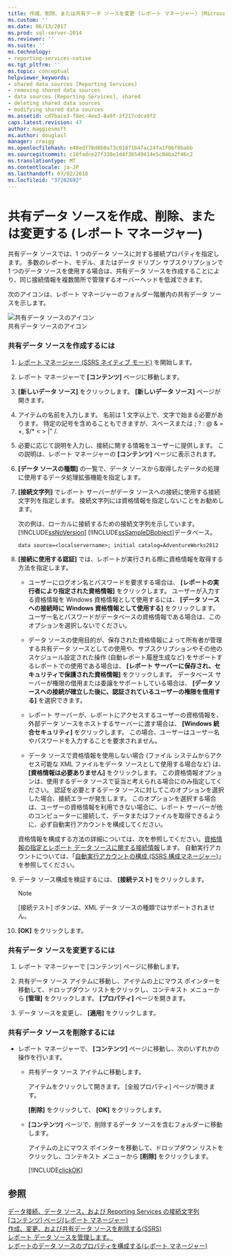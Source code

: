 ```yaml
---
title: 作成、削除、または共有データ ソースを変更 (レポート マネージャー) |Microsoft Docs
ms.custom: ''
ms.date: 06/13/2017
ms.prod: sql-server-2014
ms.reviewer: ''
ms.suite: ''
ms.technology:
- reporting-services-native
ms.tgt_pltfrm: ''
ms.topic: conceptual
helpviewer_keywords:
- shared data sources [Reporting Services]
- removing shared data sources
- data sources [Reporting Services], shared
- deleting shared data sources
- modifying shared data sources
ms.assetid: cd7bace3-f8ec-4ee3-8a9f-2f217cdca9f2
caps.latest.revision: 47
author: maggiesmsft
ms.author: douglasl
manager: craigg
ms.openlocfilehash: e48edf78d8b0a73c01871b47ac24fa1f0bf8babb
ms.sourcegitcommit: c18fadce27f330e1d4f36549414e5c84ba2f46c2
ms.translationtype: MT
ms.contentlocale: ja-JP
ms.lasthandoff: 07/02/2018
ms.locfileid: "37202692"
---
```

# <a name="create-delete-or-modify-a-shared-data-source-report-manager"></a>共有データ ソースを作成、削除、または変更する (レポート マネージャー)
  共有データ ソースでは、1 つのデータ ソースに対する接続プロパティを指定します。 多数のレポート、モデル、またはデータ ドリブン サブスクリプションで 1 つのデータ ソースを使用する場合は、共有データ ソースを作成することにより、同じ接続情報を複数箇所で管理するオーバーヘッドを低減できます。  
  
 次のアイコンは、レポート マネージャーのフォルダー階層内の共有データ ソースを示します。  
  
 ![共有データ ソースのアイコン](media/hlp-16datasource.png "共有データ ソースのアイコン")  
共有データ ソースのアイコン  
  
### <a name="to-create-a-shared-data-source"></a>共有データ ソースを作成するには  
  
1.  [レポート マネージャー &#40;SSRS ネイティブ モード&#41;](../../2014/reporting-services/report-manager-ssrs-native-mode.md) を開始します。  
  
2.  レポート マネージャーで **[コンテンツ]** ページに移動します。  
  
3.  **[新しいデータ ソース]** をクリックします。 **[新しいデータ ソース]** ページが開きます。  
  
4.  アイテムの名前を入力します。 名前は 1 文字以上で、文字で始まる必要があります。 特定の記号を含めることもできますが、スペースまたは ; ? : @ & = +, $/* \< > |" /.  
  
5.  必要に応じて説明を入力し、接続に関する情報をユーザーに提供します。 この説明は、レポート マネージャーの **[コンテンツ]** ページに表示されます。  
  
6.  **[データ ソースの種類]** の一覧で、データ ソースから取得したデータの処理に使用するデータ処理拡張機能を指定します。  
  
7.  **[接続文字列]** でレポート サーバーがデータ ソースへの接続に使用する接続文字列を指定します。 接続文字列には資格情報を指定しないことをお勧めします。  
  
     次の例は、ローカルに接続するための接続文字列を示しています。 [!INCLUDE[ssNoVersion](../includes/ssnoversion-md.md)] [!INCLUDE[ssSampleDBobject](../includes/sssampledbobject-md.md)]データベース。  
  
    ```  
    data source=<localservername>; initial catalog=AdventureWorks2012  
    ```  
  
8.  **[接続に使用する認証]** では、レポートが実行される際に資格情報を取得する方法を指定します。  
  
    -   ユーザーにログオン名とパスワードを要求する場合は、 **[レポートの実行者により指定された資格情報]** をクリックします。 ユーザーが入力する資格情報を Windows 資格情報として使用するには、 **[データ ソースへの接続時に Windows 資格情報として使用する]** をクリックします。 ユーザー名とパスワードがデータベースの資格情報である場合は、このオプションを選択しないでください。  
  
    -   データ ソースの使用目的が、保存された資格情報によって所有者が管理する共有データ ソースとしての使用や、サブスクリプションやその他のスケジュール設定された操作 (自動レポート履歴生成など) をサポートするレポートでの使用である場合は、 **[レポート サーバーに保存され、セキュリティで保護された資格情報]** をクリックします。 データベース サーバーが権限の借用または委譲をサポートしている場合は、 **[データ ソースへの接続が確立した後に、認証されているユーザーの権限を借用する]** を選択できます。  
  
    -   レポート サーバーが、レポートにアクセスするユーザーの資格情報を、外部データ ソースをホストするサーバーに渡す場合は、 **[Windows 統合セキュリティ]** をクリックします。 この場合、ユーザーはユーザー名やパスワードを入力することを要求されません。  
  
    -   データ ソースで資格情報を使用しない場合 (ファイル システムからアクセス可能な XML ファイルをデータ ソースとして使用する場合など) は、 **[資格情報は必要ありません]** をクリックします。 この資格情報オプションは、使用するデータ ソースで妥当と考えられる場合にのみ指定してください。 認証を必要とするデータ ソースに対してこのオプションを選択した場合、接続エラーが発生します。 このオプションを選択する場合は、ユーザーの資格情報を利用できない場合に、レポート サーバーが他のコンピューターに接続して、データまたはファイルを取得できるように、必ず自動実行アカウントを構成してください。  
  
     資格情報を構成する方法の詳細については、次を参照してください。[資格情報の指定とレポート データ ソースに関する接続情報](report-data/specify-credential-and-connection-information-for-report-data-sources.md)します。 自動実行アカウントについては、「[自動実行アカウントの構成 &#40;SSRS 構成マネージャー&#41;](install-windows/configure-the-unattended-execution-account-ssrs-configuration-manager.md)」を参照してください。  
  
9. データ ソース構成を検証するには、 **[接続テスト]** をクリックします。  
  
    > [!NOTE]  
    >  [接続テスト] ボタンは、XML データ ソースの種類ではサポートされません。  
  
10. **[OK]** をクリックします。  
  
### <a name="to-modify-a-shared-data-source"></a>共有データ ソースを変更するには  
  
1.  レポート マネージャーで [コンテンツ] ページに移動します。  
  
2.  共有データ ソース アイテムに移動し、アイテムの上にマウス ポインターを移動して、ドロップダウン リストをクリックし、コンテキスト メニューから **[管理]** をクリックします。 **[プロパティ]** ページを開きます。  
  
3.  データ ソースを変更し、 **[適用]** をクリックします。  
  
### <a name="to-delete-a-shared-data-source"></a>共有データ ソースを削除するには  
  
-   レポート マネージャーで、 **[コンテンツ]** ページに移動し、次のいずれかの操作を行います。  
  
    -   共有データ ソース アイテムに移動します。  
  
         アイテムをクリックして開きます。 [全般プロパティ] ページが開きます。  
  
         **[削除]** をクリックして、 **[OK]** をクリックします。  
  
    -   **[コンテンツ]** ページで、削除するデータ ソースを含むフォルダーに移動します。  
  
         アイテムの上にマウス ポインターを移動して、ドロップダウン リストをクリックし、コンテキスト メニューから **[削除]** をクリックします。  
  
         [!INCLUDE[clickOK](../includes/clickok-md.md)]  
  
## <a name="see-also"></a>参照  
 [データ接続、データ ソース、および Reporting Services の接続文字列](../../2014/reporting-services/data-connections-data-sources-and-connection-strings-in-reporting-services.md)   
 [[コンテンツ] ページ&#40;レポート マネージャー&#41;](../../2014/reporting-services/contents-page-report-manager.md)   
 [作成、変更、および共有データ ソースを削除する&#40;SSRS&#41;](report-data/create-modify-and-delete-shared-data-sources-ssrs.md)   
 [レポート データ ソースを管理します。](report-data/manage-report-data-sources.md)   
 [レポートのデータ ソースのプロパティを構成する&#40;レポート マネージャー&#41;](report-data/configure-data-source-properties-for-a-report-report-manager.md)  
  
  
